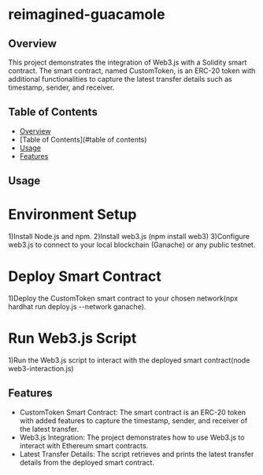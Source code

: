 # reimagined-guacamole
## Overview
This project demonstrates the integration of Web3.js with a Solidity smart contract. The smart contract, named CustomToken, is an ERC-20 token with additional functionalities to capture the latest transfer details such as timestamp, sender, and receiver.
 ## Table of Contents
 - [Overview](#overview)
 - [Table of Contents](#table of contents)
 - [Usage](#usage)
 - [Features](#features)
 ## Usage
# Environment Setup
1)Install Node.js and npm.
2)Install web3.js (npm install web3)
3)Configure web3.js to connect to your local blockchain (Ganache) or any public testnet.
# Deploy Smart Contract
1)Deploy the CustomToken smart contract to your chosen network(npx hardhat run deploy.js --network ganache).
# Run Web3.js Script
1)Run the Web3.js script to interact with the deployed smart contract(node web3-interaction.js)

## Features
- CustomToken Smart Contract: The smart contract is an ERC-20 token with added features to capture the timestamp, sender, and receiver of the latest transfer.
- Web3.js Integration: The project demonstrates how to use Web3.js to interact with Ethereum smart contracts.
- Latest Transfer Details: The script retrieves and prints the latest transfer details from the deployed smart contract.
